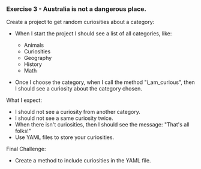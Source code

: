 ### Exercise 3 - Australia is not a dangerous place.

Create a project to get random curiosities about a category:

- When I start the project I should see a list of all categories, like:
  - Animals
  - Curiosities
  - Geography
  - History
  - Math   

- Once I choose the category, when I call the method "i_am_curious", then I should see a curiosity about the category chosen.

What I expect:

- I should not see a curiosity from another category.
- I should not see a same curiosity twice.
- When there isn't curiosities, then I should see the message: "That's all folks!"
- Use YAML files to store your curiosities.

Final Challenge:

- Create a method to include curiosities in the YAML file.
